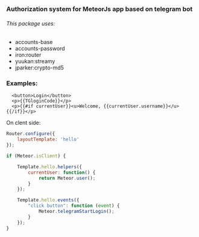 ### Authorization system for MeteorJs app based on telegram bot
###### This package uses:
* accounts-base
* accounts-password
* iron:router
* yuukan:streamy
* jparker:crypto-md5

### Examples:

```language-html
  <button>Login</button>
  <p>{{TGloginCode}}</p>
  <p>{{#if currentUser}}<u>Welcome, {{currentUser.username}}</u>{{/if}}</p>
```

On clent side:

```javascript
Router.configure({
	layoutTemplate: 'hello'
});

if (Meteor.isClient) {

	Template.hello.helpers({
		currentUser: function() {
			return Meteor.user();
		}
	});

	Template.hello.events({
		"click button": function (event) {
			Meteor.telegramStartLogin();
		}
	});
}
```